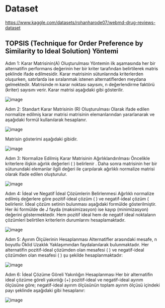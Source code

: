 # Dataset
https://www.kaggle.com/datasets/rohanharode07/webmd-drug-reviews-dataset

## TOPSIS (Technique for Order Preference by Similarity to Ideal Solution) Yöntemi


Adım 1: Karar Matrisinin(A) Oluşturulması
Yöntemin ilk aşamasında her bir alternatifin performans değerinin her bir kriter tarafından belirtilerek matris şeklinde ifade edilmesidir. Karar matrisinin sütunlarında kriterlerden oluşurken, satırlarda ise sıralanmak istenen alternatiflerden meydana gelmektedir. Matrisinde m karar noktası sayısını, n değerlendirme faktörü (kriter) sayısını verir. Karar matrisi aşağıdaki gibi gösterilir. 

![image](https://user-images.githubusercontent.com/83714984/174070546-b4a60e1e-4785-4399-85dc-f77b5bc290c0.png)

Adım 2: Standart Karar Matrisinin (R) Oluşturulması 
Olarak ifade edilen normalize edilmiş karar matrisi   matrisinin elemanlarından yararlanarak ve aşağıdaki formül kullanılarak hesaplanır. 

![image](https://user-images.githubusercontent.com/83714984/174070515-3ae3a8fd-b82e-4dad-9d86-72af16c886db.png)

Matrisin gösterimi aşağıdaki gibidir. 

![image](https://user-images.githubusercontent.com/83714984/174070477-fab34162-3bfa-4c56-8998-9b3ee698c51a.png)

Adım 3: Normalize Edilmiş Karar Matrisinin Ağırlıklandırılması 
Öncelikle kriterlere ilişkin ağırlık değerleri ( ) belirlenir . Daha sonra  matrisinin her bir sütunundaki elemanlar ilgili  değeri ile çarpılarak ağırlıklı normalize matrisi olarak ifade edilen  oluşturulur.  
 
![image](https://user-images.githubusercontent.com/83714984/174070434-0af99328-9e33-4bd5-9dc7-4f32f22cd7c6.png)

Adım 4: İdeal ve Negatif İdeal Çözümlerin Belirlenmesi
Ağırlıklı normalize edilmiş değerlere göre pozitif-ideal çözüm ( ) ve negatif-ideal çözüm ( belirlenir. İdeal çözüm setinin bulunması aşağıdaki formülde gösterilmiştir. Her iki formülde de J fayda (maksimizasyon)   ise kayıp (minimizasyon) değerini göstermektedir. Hem pozitif ideal hem de negatif ideal noktaların çözümleri belirtilen kriterlerin durumlarını hesaplamaktadır. 

![image](https://user-images.githubusercontent.com/83714984/174069910-1db50235-3e7a-495e-9da9-e8af876d0fe7.png)

Adım 5: Ayırım Ölçülerinin Hesaplanması 
Alternatifler arasındaki mesafe, n boyutlu Öklid Uzaklık Yaklaşımından faydalanılarak bulunmaktadır. Her alternatifin pozitif-ideal çözümden olan mesafesi ( ) ve negatif-ideal çözümden olan mesafesi (   ) şu şekilde hesaplanmaktadır:

![image](https://user-images.githubusercontent.com/83714984/174070090-a87371da-1f84-49d7-8e7b-0c9692280221.png)

Adım 6: İdeal Çözüme Göreli Yakınlığın Hesaplanması
Her bir alternatifin ideal çözüme göreli yakınlığı (+) pozitif-ideal ve negatif-ideal ayırım ölçüsüne göre; negatif-ideal ayırım ölçüsünün toplam ayırım ölçüsü içindeki payı şeklinde aşağıdaki gibi hesaplanır:

![image](https://user-images.githubusercontent.com/83714984/174069783-e90f8bbc-a6a5-49b0-83de-804a3b605764.png)

